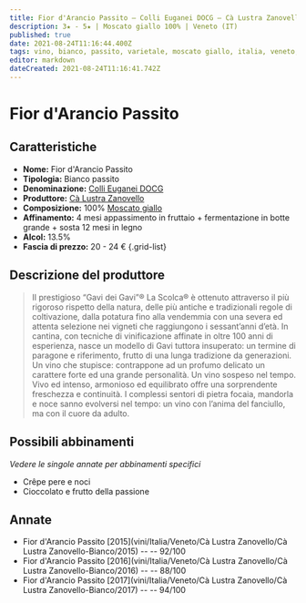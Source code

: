 ```yaml
---
title: Fior d'Arancio Passito – Colli Euganei DOCG – Cà Lustra Zanovello
description: 3★ - 5★ | Moscato giallo 100% | Veneto (IT)
published: true
date: 2021-08-24T11:16:44.400Z
tags: vino, bianco, passito, varietale, moscato giallo, italia, veneto, baccalà mantecato, crepe pere e noci, cioccolato e frutto della passione, 20 - 24 €, 5 stelle
editor: markdown
dateCreated: 2021-08-24T11:16:41.742Z
---
```


# Fior d'Arancio Passito

## Caratteristiche
- **Nome:** Fior d'Arancio Passito
- **Tipologia:** Bianco passito
- **Denominazione:** [Colli Euganei DOCG](/denominazioni/Italia/Veneto/DOCG/Colli-Euganei) 
- **Produttore:** [Cà Lustra Zanovello](/produttori/Italia/Veneto/Ca-Lustra-Zanovello) 
- **Composizione:** 100% [Moscato giallo](/vitigni/bacca-bianca/moscato-giallo) 
- **Affinamento:** 4 mesi appassimento in fruttaio + fermentazione in botte grande + sosta 12 mesi in legno 
- **Alcol:** 13.5%
- **Fascia di prezzo:** 20 - 24 €
{.grid-list}

## Descrizione del produttore

> II prestigioso “Gavi dei Gavi”® La Scolca® è ottenuto attraverso il più rigoroso rispetto della natura, delle più antiche e tradizionali regole di coltivazione, dalla potatura fino alla vendemmia con una severa ed attenta selezione nei vigneti che raggiungono i sessant’anni d’età. In cantina, con tecniche di vinificazione affinate in oltre 100 anni di esperienza, nasce un modello di Gavi tuttora insuperato: un termine di paragone e riferimento, frutto di una lunga tradizione da generazioni. Un vino che stupisce: contrappone ad un profumo delicato un carattere forte ed una grande personalità. Un vino sospeso nel tempo. Vivo ed intenso, armonioso ed equilibrato offre una sorprendente freschezza e continuità. I complessi sentori di pietra focaia, mandorla e noce sanno evolversi nel tempo: un vino con l’anima del fanciullo, ma con il cuore da adulto.


## Possibili abbinamenti
*Vedere le singole annate per abbinamenti specifici*

- Crêpe pere e noci
- Cioccolato e frutto della passione


## Annate
- Fior d'Arancio Passito [2015](vini/Italia/Veneto/Cà Lustra Zanovello/Cà Lustra Zanovello-Bianco/2015) -- <span class="star-5"></span> -- 92/100
- Fior d'Arancio Passito [2016](vini/Italia/Veneto/Cà Lustra Zanovello/Cà Lustra Zanovello-Bianco/2016) -- <span class="star-3"></span> -- 88/100
- Fior d'Arancio Passito [2017](vini/Italia/Veneto/Cà Lustra Zanovello/Cà Lustra Zanovello-Bianco/2017) -- <span class="star-5"></span> -- 94/100
